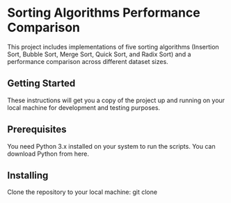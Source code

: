 # Sorting Algorithms Performance Comparison
This project includes implementations of five sorting algorithms (Insertion Sort, Bubble Sort, Merge Sort, Quick Sort, and Radix Sort) and a performance comparison across different dataset sizes.

## Getting Started
These instructions will get you a copy of the project up and running on your local machine for development and testing purposes.

## Prerequisites
You need Python 3.x installed on your system to run the scripts. You can download Python from here.

## Installing
Clone the repository to your local machine:
git clone 
